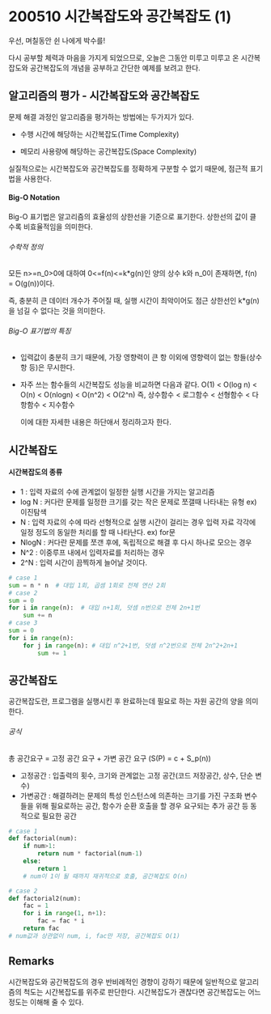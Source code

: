 # 200510 시간복잡도와 공간복잡도 (1)

우선, 며칠동안 쉰 나에게 박수를!

다시 공부할 체력과 마음을 가지게 되었으므로, 오늘은 그동안 미루고 미루고 온 시간복잡도와 공간복잡도의 개념을 공부하고 간단한 예제를 보려고 한다.



## 알고리즘의 평가 - 시간복잡도와 공간복잡도

문제 해결 과정인 알고리즘을 평가하는 방법에는 두가지가 있다.

- 수행 시간에 해당하는 시간복잡도(Time Complexity)

- 메모리 사용량에 해당하는 공간복잡도(Space Complexity)

  

실질적으로는 시간복잡도와 공간복잡도를 정확하게 구분할 수 없기 때문에, 점근적 표기법을 사용한다.



#### Big-O Notation

Big-O 표기법은 알고리즘의 효율성의 상한선을 기준으로 표기한다. 상한선의 값이 클 수록 비효율적임을 의미한다.

###### 수학적 정의

모든 n>=n_0>0에 대하여 0<=f(n)<=k*g(n)인 양의 상수 k와 n_0이 존재하면, f(n) = O(g(n))이다.



즉, 충분히 큰 데이터 개수가 주어질 때, 실행 시간이 최악이어도 점근 상한선인 k*g(n)을 넘길 수 없다는 것을 의미한다.



###### Big-O 표기법의 특징

* 입력값이 충분히 크기 때문에, 가장 영향력이 큰 항 이외에 영향력이 없는 항들(상수항 등)은 무시한다.

* 자주 쓰는 함수들의 시간복잡도 성능을 비교하면 다음과 같다.
  O(1) < O(log n) < O(n) < O(nlogn) < O(n^2) < O(2^n)
  즉, 상수함수 < 로그함수 < 선형함수 < 다항함수 < 지수함수

  이에 대한 자세한 내용은 하단애서 정리하고자 한다.

  

## 시간복잡도

#### 시간복잡도의 종류

- 1 : 입력 자료의 수에 관계없이 일정한 실행 시간을 가지는 알고리즘
- log N : 커다란 문제를 일정한 크기를 갖는 작은 문제로 쪼갤때 나타내는 유형
  ex) 이진탐색
- N : 입력 자료의 수에 따라 선형적으로 실행 시간이 걸리는 경우
  입력 자료 각각에 일정 정도의 동일한 처리를 할 때 나타난다.
  ex) for문
- NlogN : 커다란 문제를 쪼갠 후에, 독립적으로 해결 후 다시 하나로 모으는 경우
- N^2 : 이중루프 내에서 입력자료를 처리하는 경우
- 2^N : 입력 시간이 끔찍하게 늘어날 것이다.



```python
# case 1
sum = n * n  # 대입 1회, 곱셈 1회로 전체 연산 2회
# case 2
sum = 0
for i in range(n):  # 대입 n+1회, 덧셈 n번으로 전체 2n+1번
    sum += n
# case 3
sum = 0
for i in range(n):
    for j in range(n): # 대입 n^2+1번, 덧셈 n^2번으로 전체 2n^2+2n+1
        sum += 1
```



## 공간복잡도

공간복잡도란, 프로그램을 실행시킨 후 완료하는데 필요로 하는 자원 공간의 양을 의미한다.

###### 공식

총 공간요구 = 고정 공간 요구 + 가변 공간 요구 (S(P) = c + S_p(n))

- 고정공간 : 입출력의 횟수, 크기와 관계없는 고정 공간(코드 저장공간, 상수, 단순 변수)
- 가변공간 : 해결하려는 문제의 특성 인스턴스에 의존하는 크기를 가진 구조화 변수들을 위해 필요로하는 공간, 함수가 순환 호출을 할 경우 요구되는 추가 공간 등 동적으로 필요한 공간



```python
# case 1
def factorial(num):
    if num>1:
        return num * factorial(num-1)
    else:
        return 1
    # num이 1이 될 때까지 재귀적으로 호출, 공간복잡도 O(n)

# case 2
def factorial2(num):
    fac = 1
    for i in range(1, n+1):
        fac = fac * i
    return fac
# num값과 상관없이 num, i, fac만 저장, 공간복잡도 O(1)
```



## Remarks

시간복잡도와 공간복잡도의 경우 반비례적인 경향이 강하기 때문에 일반적으로 알고리즘의 척도는 시간복잡도를 위주로 판단한다. 시간복잡도가 괜찮다면 공간복잡도는 어느정도는 이해해 줄 수 있다.
